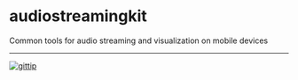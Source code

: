 audiostreamingkit
=================

Common tools for audio streaming and visualization on mobile devices

---

[![gittip](http://img.shields.io/gittip/reklis.svg)](https://www.gittip.com/reklis/)
